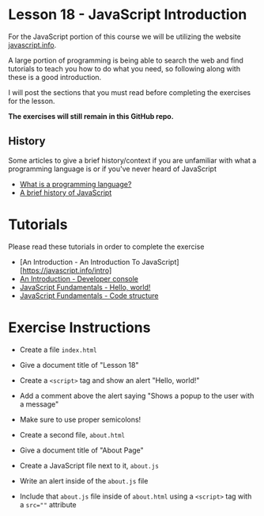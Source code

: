 # Lesson 18 - JavaScript Introduction

For the JavaScript portion of this course we will be utilizing the website [javascript.info](https://javascript.info). 

A large portion of programming is being able to search the web and find tutorials to teach you how to do what you need, so following along with these is a good introduction.

I will post the sections that you must read before completing the exercises for the lesson.

**The exercises will still remain in this GitHub repo.**

## History

Some articles to give a brief history/context if you are unfamiliar with what a programming language is or if you've never heard of JavaScript

- [What is a programming language?](https://en.wikipedia.org/wiki/Programming_language)
- [A brief history of JavaScript](https://auth0.com/blog/a-brief-history-of-javascript/)

# Tutorials

Please read these tutorials in order to complete the exercise

- [An Introduction - An Introduction To JavaScript][https://javascript.info/intro]
- [An Introduction - Developer console](https://javascript.info/devtools)
- [JavaScript Fundamentals - Hello, world!](https://javascript.info/hello-world)
- [JavaScript Fundamentals - Code structure](https://javascript.info/structure)

# Exercise Instructions

- Create a file `index.html`
- Give a document title of "Lesson 18"
- Create a `<script>` tag and show an alert "Hello, world!"
- Add a comment above the alert saying "Shows a popup to the user with a message"
- Make sure to use proper semicolons!

- Create a second file, `about.html`
- Give a document title of "About Page"
- Create a JavaScript file next to it, `about.js`
- Write an alert inside of the `about.js` file
- Include that `about.js` file inside of `about.html` using a `<script>` tag with a `src=""` attribute
